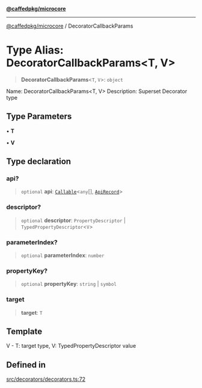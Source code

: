 [**@caffedpkg/microcore**](../README.md)

***

[@caffedpkg/microcore](../globals.md) / DecoratorCallbackParams

# Type Alias: DecoratorCallbackParams\<T, V\>

> **DecoratorCallbackParams**\<`T`, `V`\>: `object`

Name: DecoratorCallbackParams<T, V>
Description: Superset Decorator type

## Type Parameters

• **T**

• **V**

## Type declaration

### api?

> `optional` **api**: [`Callable`](Callable.md)\<`any`[], [`ApiRecord`](../interfaces/ApiRecord.md)\>

### descriptor?

> `optional` **descriptor**: `PropertyDescriptor` \| `TypedPropertyDescriptor`\<`V`\>

### parameterIndex?

> `optional` **parameterIndex**: `number`

### propertyKey?

> `optional` **propertyKey**: `string` \| `symbol`

### target

> **target**: `T`

## Template

V - T: target type, V: TypedPropertyDescriptor value

## Defined in

[src/decorators/decorators.ts:72](https://github.com/caffed/microcore/blob/3444f5042af4893783a848f270124aa74f8db032/src/decorators/decorators.ts#L72)
